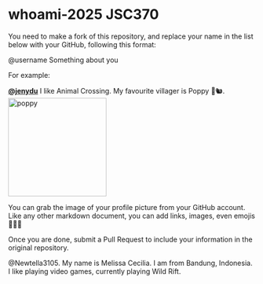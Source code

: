 # whoami-2025 JSC370
You need to make a fork of this repository, and replace your name in the list below with your GitHub, following this format:

@username Something about you

For example:

[**@jenydu**](https://github.com/jenydu) I like Animal Crossing. My favourite villager is Poppy 🍂🐿️. <img src="https://preview.redd.it/f79f0cv1o7j51.jpg?auto=webp&s=1e572edf80d0eba0c35c77c3c81231d9e626d366" alt="poppy" width="200px">

You can grab the image of your profile picture from your GitHub account. Like any other markdown document, you can add links, images, even emojis 🍋🍰🐸

Once you are done, submit a Pull Request to include your information in the original repository.

@Newtella3105. My name is Melissa Cecilia. I am from Bandung, Indonesia. I like playing video games, currently playing Wild Rift. 